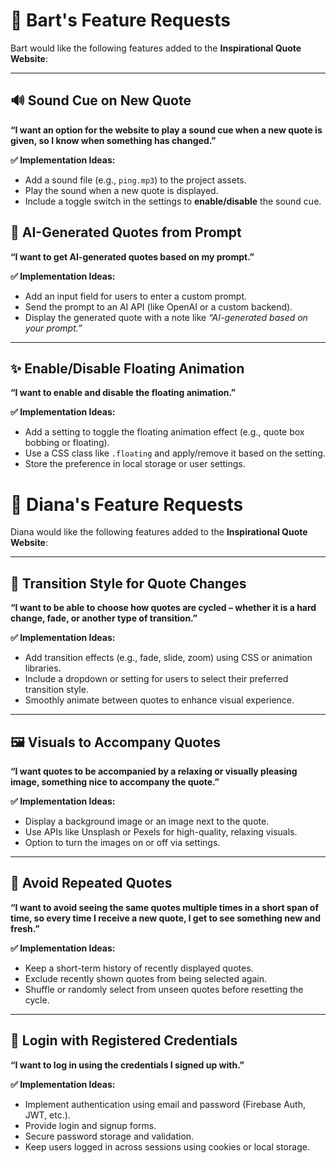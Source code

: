 # 👨 Bart's Feature Requests

Bart would like the following features added to the **Inspirational Quote Website**:

---

## 🔊 Sound Cue on New Quote  
**“I want an option for the website to play a sound cue when a new quote is given, so I know when something has changed.”**

**✅ Implementation Ideas:**
- Add a sound file (e.g., `ping.mp3`) to the project assets.
- Play the sound when a new quote is displayed.
- Include a toggle switch in the settings to **enable/disable** the sound cue.

## 🤖 AI-Generated Quotes from Prompt  
**“I want to get AI-generated quotes based on my prompt.”**

**✅ Implementation Ideas:**
- Add an input field for users to enter a custom prompt.
- Send the prompt to an AI API (like OpenAI or a custom backend).
- Display the generated quote with a note like _“AI-generated based on your prompt.”_

---

## ✨ Enable/Disable Floating Animation  
**“I want to enable and disable the floating animation.”**

**✅ Implementation Ideas:**
- Add a setting to toggle the floating animation effect (e.g., quote box bobbing or floating).
- Use a CSS class like `.floating` and apply/remove it based on the setting.
- Store the preference in local storage or user settings.





# 👩 Diana's Feature Requests

Diana would like the following features added to the **Inspirational Quote Website**:

---

## 🔄 Transition Style for Quote Changes  
**“I want to be able to choose how quotes are cycled – whether it is a hard change, fade, or another type of transition.”**

**✅ Implementation Ideas:**
- Add transition effects (e.g., fade, slide, zoom) using CSS or animation libraries.
- Include a dropdown or setting for users to select their preferred transition style.
- Smoothly animate between quotes to enhance visual experience.

---

## 🖼️ Visuals to Accompany Quotes  
**“I want quotes to be accompanied by a relaxing or visually pleasing image, something nice to accompany the quote.”**

**✅ Implementation Ideas:**
- Display a background image or an image next to the quote.
- Use APIs like Unsplash or Pexels for high-quality, relaxing visuals.
- Option to turn the images on or off via settings.

---

## 🔁 Avoid Repeated Quotes  
**“I want to avoid seeing the same quotes multiple times in a short span of time, so every time I receive a new quote, I get to see something new and fresh.”**

**✅ Implementation Ideas:**
- Keep a short-term history of recently displayed quotes.
- Exclude recently shown quotes from being selected again.
- Shuffle or randomly select from unseen quotes before resetting the cycle.

---

## 🔐 Login with Registered Credentials  
**“I want to log in using the credentials I signed up with.”**

**✅ Implementation Ideas:**
- Implement authentication using email and password (Firebase Auth, JWT, etc.).
- Provide login and signup forms.
- Secure password storage and validation.
- Keep users logged in across sessions using cookies or local storage.
